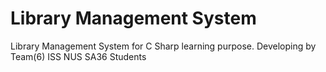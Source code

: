 Library Management System
=========================

Library Management System for C Sharp learning purpose. Developing by Team(6) ISS NUS SA36 Students